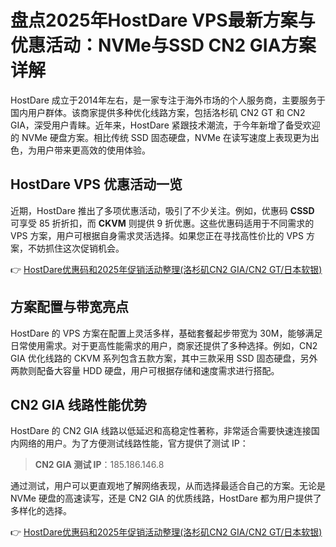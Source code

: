 # 盘点2025年HostDare VPS最新方案与优惠活动：NVMe与SSD CN2 GIA方案详解

HostDare 成立于2014年左右，是一家专注于海外市场的个人服务商，主要服务于国内用户群体。该商家提供多种优化线路方案，包括洛杉矶 CN2 GT 和 CN2 GIA，深受用户青睐。近年来，HostDare 紧跟技术潮流，于今年新增了备受欢迎的 NVMe 硬盘方案。相比传统 SSD 固态硬盘，NVMe 在读写速度上表现更为出色，为用户带来更高效的使用体验。

## HostDare VPS 优惠活动一览

近期，HostDare 推出了多项优惠活动，吸引了不少关注。例如，优惠码 **CSSD** 可享受 85 折折扣，而 **CKVM** 则提供 9 折优惠。这些优惠码适用于不同需求的 VPS 方案，用户可根据自身需求灵活选择。如果您正在寻找高性价比的 VPS 方案，不妨抓住这次促销机会。

👉 [HostDare优惠码和2025年促销活动整理(洛杉矶CN2 GIA/CN2 GT/日本软银)](https://bit.ly/hostdare)

## 方案配置与带宽亮点

HostDare 的 VPS 方案在配置上灵活多样，基础套餐起步带宽为 30M，能够满足日常使用需求。对于更高性能需求的用户，商家还提供了多种选择。例如，CN2 GIA 优化线路的 CKVM 系列包含五款方案，其中三款采用 SSD 固态硬盘，另外两款则配备大容量 HDD 硬盘，用户可根据存储和速度需求进行搭配。

## CN2 GIA 线路性能优势

HostDare 的 CN2 GIA 线路以低延迟和高稳定性著称，非常适合需要快速连接国内网络的用户。为了方便测试线路性能，官方提供了测试 IP：

> **CN2 GIA 测试 IP**：185.186.146.8

通过测试，用户可以更直观地了解网络表现，从而选择最适合自己的方案。无论是 NVMe 硬盘的高速读写，还是 CN2 GIA 的优质线路，HostDare 都为用户提供了多样化的选择。

👉 [HostDare优惠码和2025年促销活动整理(洛杉矶CN2 GIA/CN2 GT/日本软银)](https://bit.ly/hostdare)
